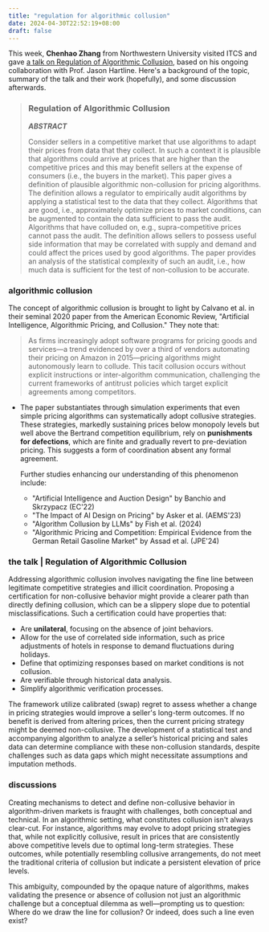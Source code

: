 ```yaml
---
title: "regulation for algorithmic collusion"
date: 2024-04-30T22:52:19+08:00
draft: false
---
```


This week, **Chenhao Zhang** from Northwestern University visited ITCS and gave [a talk on Regulation of Algorithmic Collusion](https://itcs.sufe.edu.cn/48/71/c10453a215153/page.htm), based on his ongoing collaboration with Prof. Jason Hartline. Here's a background of the topic, summary of the talk and their work (hopefully), and some discussion afterwards.

> ### Regulation of Algorithmic Collusion
>
> ***ABSTRACT***
>
> Consider sellers in a competitive market that use algorithms to adapt their prices from data that they collect. In such a context it is plausible that algorithms could arrive at prices that are higher than the competitive prices and this may benefit sellers at the expense of consumers (i.e., the buyers in the market). This paper gives a definition of plausible algorithmic non-collusion for pricing algorithms. The definition allows a regulator to empirically audit algorithms by applying a statistical test to the data that they collect. Algorithms that are good, i.e., approximately optimize prices to market conditions, can be augmented to contain the data sufficient to pass the audit. Algorithms that have colluded on, e.g., supra-competitive prices cannot pass the audit. The definition allows sellers to possess useful side information that may be correlated with supply and demand and could affect the prices used by good algorithms. The paper provides an analysis of the statistical complexity of such an audit, i.e., how much data is sufficient for the test of non-collusion to be accurate.

### algorithmic collusion

The concept of algorithmic collusion is brought to light by Calvano et al. in their seminal 2020 paper from the American Economic Review, "Artificial Intelligence, Algorithmic Pricing, and Collusion." They note that:

> As firms increasingly adopt software programs for pricing goods and services—a trend evidenced by over a third of vendors automating their pricing on Amazon in 2015—pricing algorithms might autonomously learn to collude. This tacit collusion occurs without explicit instructions or inter-algorithm communication, challenging the current frameworks of antitrust policies which target explicit agreements among competitors.

- The paper substantiates through simulation experiments that even simple pricing algorithms can systematically adopt collusive strategies. These strategies, markedly sustaining prices below monopoly levels but well above the Bertrand competition equilibrium, rely on **punishments for defections**, which are finite and gradually revert to pre-deviation pricing. This suggests a form of coordination absent any formal agreement.

    Further studies enhancing our understanding of this phenomenon include:

    - "Artificial Intelligence and Auction Design" by Banchio and Skrzypacz (EC'22)
    - "The Impact of AI Design on Pricing" by Asker et al. (AEMS'23)
    - "Algorithm Collusion by LLMs" by Fish et al. (2024)
    - "Algorithmic Pricing and Competition: Empirical Evidence from the German Retail Gasoline Market" by Assad et al. (JPE'24)

### the talk | Regulation of Algorithmic Collusion

Addressing algorithmic collusion involves navigating the fine line between legitimate competitive strategies and illicit coordination. Proposing a certification for non-collusive behavior might provide a clearer path than directly defining collusion, which can be a slippery slope due to potential misclassifications. Such a certification could have properties that:

- Are **unilateral**, focusing on the absence of joint behaviors.
- Allow for the use of correlated side information, such as price adjustments of hotels in response to demand fluctuations during holidays.
- Define that optimizing responses based on market conditions is not collusion.
- Are verifiable through historical data analysis.
- Simplify algorithmic verification processes.

The framework utilize calibrated (swap) regret to assess whether a change in pricing strategies would improve a seller's long-term outcomes. If no benefit is derived from altering prices, then the current pricing strategy might be deemed non-collusive. The development of a statistical test and accompanying algorithm to analyze a seller’s historical pricing and sales data can determine compliance with these non-collusion standards, despite challenges such as data gaps which might necessitate assumptions and imputation methods.

### discussions

Creating mechanisms to detect and define non-collusive behavior in algorithm-driven markets is fraught with challenges, both conceptual and technical. In an algorithmic setting, what constitutes collusion isn't always clear-cut. For instance, algorithms may evolve to adopt pricing strategies that, while not explicitly collusive, result in prices that are consistently above competitive levels due to optimal long-term strategies. These outcomes, while potentially resembling collusive arrangements, do not meet the traditional criteria of collusion but indicate a persistent elevation of price levels.

This ambiguity, compounded by the opaque nature of algorithms, makes validating the presence or absence of collusion not just an algorithmic challenge but a conceptual dilemma as well—prompting us to question: Where do we draw the line for collusion? Or indeed, does such a line even exist?
